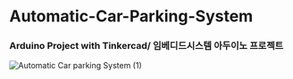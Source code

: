# Automatic-Car-Parking-System
### Arduino Project with Tinkercad/ 임베디드시스템 아두이노 프로젝트

 
![Automatic Car parking System (1)](https://user-images.githubusercontent.com/83897840/172043309-b81bb972-1f4d-449c-8369-f7c9100dfd1e.png)
